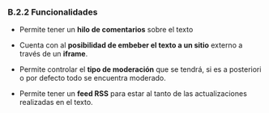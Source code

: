 ### B.2.2 Funcionalidades

* Permite tener un **hilo de comentarios** sobre el texto

* Cuenta con al **posibilidad de embeber el texto a un sitio** externo a través de un **iframe**.

* Permite controlar el **tipo de moderación** que se tendrá, si es a posteriori o por defecto todo se encuentra moderado.

* Permite tener un **feed RSS** para estar al tanto de las actualizaciones realizadas en el texto.

